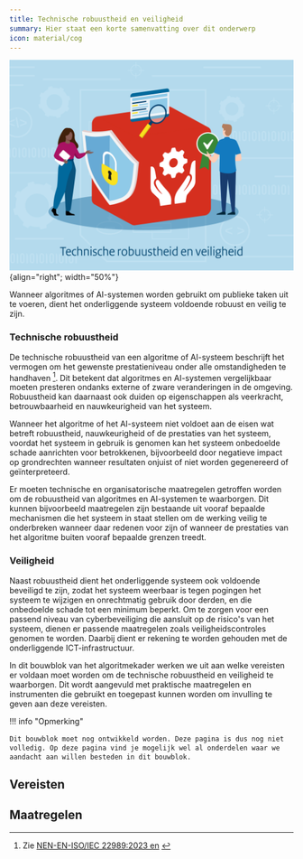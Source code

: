 ```yaml
---
title: Technische robuustheid en veiligheid
summary: Hier staat een korte samenvatting over dit onderwerp
icon: material/cog
---
```


![technische-robuustheid-en-veiligheid](../../afbeeldingen/bouwblokken/technische-robuustheid-en-veiligheid.jpg "visuele weergave technische robuustheid en veiligheid"){align="right"; width="50%"}

Wanneer algoritmes of AI-systemen worden gebruikt om publieke taken uit te voeren, dient het onderliggende systeem voldoende robuust en veilig te zijn.  

### Technische robuustheid 
De technische robuustheid van een algoritme of AI-systeem beschrijft het vermogen om het gewenste prestatieniveau onder alle omstandigheden te handhaven [^1]. 
Dit betekent dat algoritmes en AI-systemen vergelijkbaar moeten presteren ondanks externe of zware veranderingen in de omgeving. 
Robuustheid kan daarnaast ook duiden op eigenschappen als veerkracht, betrouwbaarheid en nauwkeurigheid van het systeem.

Wanneer het algoritme of het AI-systeem niet voldoet aan de eisen wat betreft robuustheid, nauwkeurigheid of de prestaties van het systeem, voordat het systeem in gebruik is genomen kan het systeem onbedoelde schade aanrichten voor betrokkenen, bijvoorbeeld door negatieve impact op grondrechten wanneer resultaten onjuist of niet worden gegenereerd of geïnterpreteerd. 

Er moeten technische en organisatorische maatregelen getroffen worden om de robuustheid van algoritmes en AI-systemen te waarborgen. 
Dit kunnen bijvoorbeeld maatregelen zijn bestaande uit vooraf bepaalde mechanismen die het systeem in staat stellen om de werking veilig te onderbreken wanneer daar redenen voor zijn of wanneer de prestaties van het algoritme buiten vooraf bepaalde grenzen treedt.  

### Veiligheid 
Naast robuustheid dient het onderliggende systeem ook voldoende beveiligd te zijn, zodat het systeem weerbaar is tegen pogingen het systeem te wijzigen en onrechtmatig gebruik door derden, en die onbedoelde schade tot een minimum beperkt. 
Om te zorgen voor een passend niveau van cyberbeveiliging die aansluit op de risico's van het systeem, dienen er passende maatregelen zoals veiligheidscontroles genomen te worden. 
Daarbij dient er rekening te worden gehouden met de onderliggende ICT-infrastructuur.  

In dit bouwblok van het algoritmekader werken we uit aan welke vereisten er voldaan moet worden om de technische robuustheid en veiligheid te waarborgen. 
Dit wordt aangevuld met praktische maatregelen en instrumenten die gebruikt en toegepast kunnen worden om invulling te geven aan deze vereisten.  

[^1]: Zie [NEN-EN-ISO/IEC 22989:2023 en](https://www.nen.nl/nen-en-iso-iec-22989-2023-en-312642) [^2] 
[^2]: Hoewel het gebruik van de NEN-ISO-normen in het Algoritmekader auteursrechtelijk is beschermd, heeft het Nederlands Normalisatie Instituut (NEN) voor het gebruik in het Algoritmekader toestemming verleend. Zie [nen.nl](https://www.nen.nl/) voor meer informatie over NEN en het gebruik van hun producten. 

!!! info "Opmerking"

    Dit bouwblok moet nog ontwikkeld worden. Deze pagina is dus nog niet volledig. Op deze pagina vind je mogelijk wel al onderdelen waar we aandacht aan willen besteden in dit bouwblok. 


## Vereisten

<!-- list_vereisten bouwblok/technische-robuustheid-en-veiligheid -->

## Maatregelen

<!-- list_maatregelen bouwblok/technische-robuustheid-en-veiligheid -->

